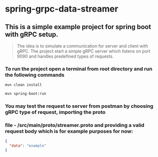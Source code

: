 # spring-grpc-data-streamer

## This is a simple example project for spring boot with gRPC setup.

> The idea is to simulate a communication for server and client with gRPC. The project start a simple gRPC server
> which listens on port 9090 and handles predefined types of requests.

### To run the project open a terminal from root directory and run the following commands

```bash
mvn clean install
```

```bash
mvn spring-boot:run
```

### You may test the request to server from postman by choosing gRPC type of request, importing the proto

### file - /src/main/proto/streamer.proto and providing a valid request body which is for example purposes for now:

```json
{
  "data": "example"
}
```
